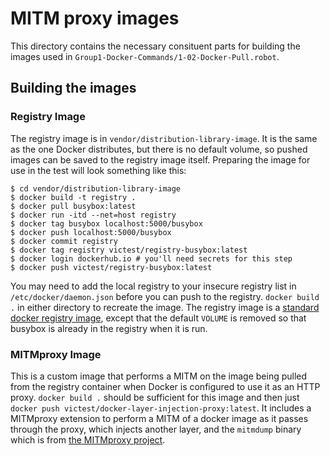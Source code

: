 # MITM proxy images

This directory contains the necessary consituent parts for building the images used in `Group1-Docker-Commands/1-02-Docker-Pull.robot`.

## Building the images
### Registry Image
The registry image is in `vendor/distribution-library-image`. It is the same as the one Docker distributes, but there is no default volume, so pushed images can be saved to the registry image itself. Preparing the image for use in the test will look something like this:

```console
$ cd vendor/distribution-library-image
$ docker build -t registry .
$ docker pull busybox:latest
$ docker run -itd --net=host registry
$ docker tag busybox localhost:5000/busybox
$ docker push localhost:5000/busybox
$ docker commit registry
$ docker tag registry victest/registry-busybox:latest
$ docker login dockerhub.io # you'll need secrets for this step
$ docker push victest/registry-busybox:latest
```
You may need to add the local registry to your insecure registry list in `/etc/docker/daemon.json` before you can push to the registry.
`docker build .` in either directory to recreate the image. The registry image is a [standard docker registry image](https://github.com/docker/distribution-library-image), except that the default `VOLUME` is removed so that busybox is already in the registry when it is run.

### MITMproxy Image
This is a custom image that performs a MITM on the image being pulled from the registry container when Docker is configured to use it as an HTTP proxy. `docker build .` should be sufficient for this image and then just `docker push victest/docker-layer-injection-proxy:latest`. It includes a MITMproxy extension to perform a MITM of a docker image as it passes through the proxy, which injects another layer, and the `mitmdump` binary which is from [the MITMproxy project](https://github.com/mitmproxy/mitmproxy).
